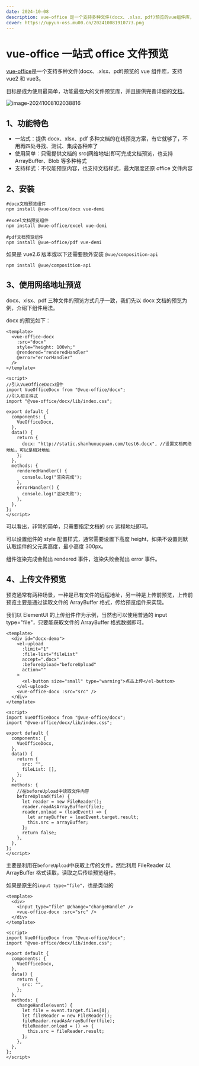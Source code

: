 ```yaml
---
date: 2024-10-08
description: vue-office 是一个支持多种文件(docx、.xlsx、pdf)预览的vue组件库，支持vue2和vue3
cover: https://upyun-oss.mu00.cn/202410081910773.png
---
```


# vue-office 一站式 office 文件预览

[vue-office](https://github.com/501351981/vue-office)是一个支持多种文件(docx、.xlsx、pdf)预览的 vue 组件库，支持 vue2 和 vue3。

目标是成为使用最简单，功能最强大的文件预览库，并且提供完善详细的[文档](https://501351981.github.io/vue-office/examples/docs/)。

![image-20241008102038816](https://upyun-oss.mu00.cn/202410081911334.png)

## 1、功能特色

- 一站式：提供 docx、xlsx、pdf 多种文档的在线预览方案，有它就够了，不用再四处寻找、测试、集成各种库了
- 使用简单：只需提供文档的 src(网络地址)即可完成文档预览，也支持 ArrayBuffer、Blob 等多种格式
- 支持样式：不仅能预览内容，也支持文档样式，最大限度还原 office 文件内容

## 2、安装

```shell
#docx文档预览组件
npm install @vue-office/docx vue-demi

#excel文档预览组件
npm install @vue-office/excel vue-demi

#pdf文档预览组件
npm install @vue-office/pdf vue-demi
```

如果是 vue2.6 版本或以下还需要额外安装 `@vue/composition-api`

```shell
npm install @vue/composition-api
```

## 3、使用网络地址预览

docx、xlsx、pdf 三种文件的预览方式几乎一致，我们先以 docx 文档的预览为例，介绍下组件用法。

docx 的预览如下：

```vue
<template>
  <vue-office-docx
    :src="docx"
    style="height: 100vh;"
    @rendered="renderedHandler"
    @error="errorHandler"
  />
</template>

<script>
//引入VueOfficeDocx组件
import VueOfficeDocx from "@vue-office/docx";
//引入相关样式
import "@vue-office/docx/lib/index.css";

export default {
  components: {
    VueOfficeDocx,
  },
  data() {
    return {
      docx: "http://static.shanhuxueyuan.com/test6.docx", //设置文档网络地址，可以是相对地址
    };
  },
  methods: {
    renderedHandler() {
      console.log("渲染完成");
    },
    errorHandler() {
      console.log("渲染失败");
    },
  },
};
</script>
```

可以看出，非常的简单，只需要指定文档的 src 远程地址即可。

可以设置组件的 style 配置样式，通常需要设置下高度 height，如果不设置则默认取组件的父元素高度，最小高度 300px。

组件渲染完成会抛出 rendered 事件，渲染失败会抛出 error 事件。

## 4、上传文件预览

预览通常有两种场景，一种是已有文件的远程地址，另一种是上传前预览，上传前预览主要是通过读取文件的 ArrayBuffer 格式，传给预览组件来实现。

我们以 ElementUI 的上传组件作为示例，当然也可以使用普通的 input type="file"，只要能获取文件的 ArrayBuffer 格式数据即可。

```vue
<template>
  <div id="docx-demo">
    <el-upload
      :limit="1"
      :file-list="fileList"
      accept=".docx"
      :beforeUpload="beforeUpload"
      action=""
    >
      <el-button size="small" type="warning">点击上传</el-button>
    </el-upload>
    <vue-office-docx :src="src" />
  </div>
</template>

<script>
import VueOfficeDocx from "@vue-office/docx";
import "@vue-office/docx/lib/index.css";

export default {
  components: {
    VueOfficeDocx,
  },
  data() {
    return {
      src: "",
      fileList: [],
    };
  },
  methods: {
    //在beforeUpload中读取文件内容
    beforeUpload(file) {
      let reader = new FileReader();
      reader.readAsArrayBuffer(file);
      reader.onload = (loadEvent) => {
        let arrayBuffer = loadEvent.target.result;
        this.src = arrayBuffer;
      };
      return false;
    },
  },
};
</script>
```

主要是利用在`beforeUpload`中获取上传的文件，然后利用 FileReader 以 ArrayBuffer 格式读取，读取之后传给预览组件。

如果是原生的`input type="file"`，也是类似的

```vue
<template>
  <div>
    <input type="file" @change="changeHandle" />
    <vue-office-docx :src="src" />
  </div>
</template>

<script>
import VueOfficeDocx from "@vue-office/docx";
import "@vue-office/docx/lib/index.css";

export default {
  components: {
    VueOfficeDocx,
  },
  data() {
    return {
      src: "",
    };
  },
  methods: {
    changeHandle(event) {
      let file = event.target.files[0];
      let fileReader = new FileReader();
      fileReader.readAsArrayBuffer(file);
      fileReader.onload = () => {
        this.src = fileReader.result;
      };
    },
  },
};
</script>
```
